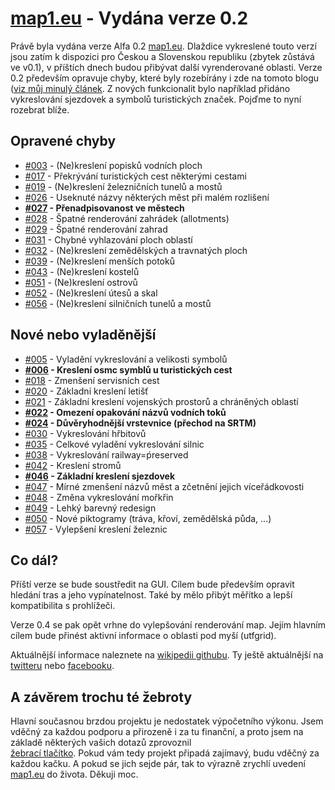 [map1.eu](http://www.map1.eu) - Vydána verze 0.2
========================================================================

Právě byla vydána verze Alfa 0.2  [map1.eu](http://www.map1.eu). Dlaždice
vykreslené touto verzí jsou zatím k dispozici pro Českou a Slovenskou 
republiku (zbytek zůstává ve v0.1), v příštích dnech budou přibývat další
vyrenderované oblasti. Verze 0.2 především opravuje chyby, které byly
rozebírány i zde na tomoto blogu ([viz můj minulý článek](http://map1.blog.root.cz/2013/02/22/map1-eu-2/).
Z nových funkcionalit bylo například přidáno vykreslování sjezdovek a 
symbolů turistických značek. Pojďme to nyní rozebrat blíže.

Opravené chyby
--------------
* [#003](https://github.com/bigr/map1/issues/3) - (Ne)kreslení popisků vodních ploch
* [#017](https://github.com/bigr/map1/issues/17) - Překrývání turistických cest některými cestami
* [#019](https://github.com/bigr/map1/issues/19) - (Ne)kreslení železničních tunelů a mostů
* [#026](https://github.com/bigr/map1/issues/26) - Useknuté názvy některých měst při malém rozlišení
* __[#027](https://github.com/bigr/map1/issues/27) - Přenadpisovanost ve městech__
* [#028](https://github.com/bigr/map1/issues/28) - Špatné renderování zahrádek (allotments)
* [#029](https://github.com/bigr/map1/issues/29) - Špatné renderování zahrad
* [#031](https://github.com/bigr/map1/issues/31) - Chybné vyhlazování ploch oblastí
* [#032](https://github.com/bigr/map1/issues/32) - (Ne)kreslení zemědělských a travnatých ploch
* [#039](https://github.com/bigr/map1/issues/39) - (Ne)kreslení menších potoků
* [#043](https://github.com/bigr/map1/issues/43) - (Ne)kreslení kostelů
* [#051](https://github.com/bigr/map1/issues/51) - (Ne)kreslení ostrovů
* [#052](https://github.com/bigr/map1/issues/52) - (Ne)kreslení útesů a skal
* [#056](https://github.com/bigr/map1/issues/56) - (Ne)kreslení silničních tunelů a mostů

Nové nebo vyladěnější
------------------
* [#005](https://github.com/bigr/map1/issues/5) - Vyladění vykreslování a velikosti symbolů
* __[#006](https://github.com/bigr/map1/issues/6) - Kreslení osmc symblů u turistických cest__
* [#018](https://github.com/bigr/map1/issues/18) - Zmenšení servisních cest 
* [#020](https://github.com/bigr/map1/issues/20) - Základní kreslení letišť
* [#021](https://github.com/bigr/map1/issues/21) - Základní kreslení vojenských prostorů a chráněných oblastí
* __[#022](https://github.com/bigr/map1/issues/22) - Omezení opakování názvů vodních toků__
* __[#024](https://github.com/bigr/map1/issues/24) - Důvěryhodnější vrstevnice (přechod na SRTM)__
* [#030](https://github.com/bigr/map1/issues/30) - Vykreslování hřbitovů
* [#035](https://github.com/bigr/map1/issues/35) - Celkové vyladění vykreslování silnic
* [#038](https://github.com/bigr/map1/issues/38) - Vykreslování railway=ṕreserved
* [#042](https://github.com/bigr/map1/issues/42) - Kreslení stromů
* __[#046](https://github.com/bigr/map1/issues/46) - Základní kreslení sjezdovek__
* [#047](https://github.com/bigr/map1/issues/47) - Mírné zmenšení názvů měst a zčetnění jejich víceřádkovosti
* [#048](https://github.com/bigr/map1/issues/48) - Změna vykreslování mořkřin
* [#049](https://github.com/bigr/map1/issues/49) - Lehký barevný redesign
* [#050](https://github.com/bigr/map1/issues/50) - Nové piktogramy (tráva, křoví, zemědělská půda, ...)
* [#057](https://github.com/bigr/map1/issues/57) - Vylepšení kreslení železnic

Co dál?
-------
Příští verze se bude soustředit na GUI. Cílem bude především opravit
hledání tras a jeho vypínatelnost. Také by mělo přibýt měřítko a lepší
kompatibilita s prohlížeči.

Verze 0.4 se pak opět vrhne do vylepšování renderování map. Jejím hlavním
cílem bude přinést aktivní informace o oblasti pod myší (utfgrid).

Aktuálnější informace naleznete na [wikipedii githubu](https://github.com/bigr/map1/wiki/Development-plan).
Ty ještě aktuálnější na [twitteru](https://twitter.com/map1eu) nebo 
[facebooku](https://facebook.com/Map1eu).

A závěrem trochu té žebroty
---------------------------
Hlavní současnou brzdou projektu je nedostatek výpočetního výkonu.
Jsem vděčný za každou podporu a přirozeně i za tu finanční, a proto 
jsem na základě některých vašich dotazů zprovoznil  
[žebrací tlačítko](http://map1.eu/donation.html). Pokud vám tedy
projekt připadá zajímavý, budu vděčný za každou kačku. A pokud se jich
sejde pár, tak to výrazně zrychlí uvedení [map1.eu](http://www.map1.eu) 
do života. Děkuji moc.
